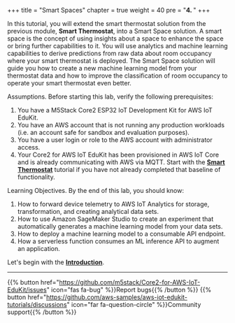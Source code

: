 +++
title = "Smart Spaces"
chapter = true
weight = 40
pre = "<b>4. </b>"
+++

In this tutorial, you will extend the smart thermostat solution from the previous module, **Smart Thermostat**, into a Smart Space solution. A smart space is the concept of using insights about a space to enhance the space or bring further capabilities to it. You will use analytics and machine learning capabilities to derive predictions from raw data about room occupancy where your smart thermostat is deployed. The Smart Space solution will guide you how to create a new machine learning model from your thermostat data and how to improve the classification of room occupancy to operate your smart thermostat even better.

Assumptions. Before starting this lab, verify the following prerequisites:
1. You have a M5Stack Core2 ESP32 IoT Development Kit for AWS IoT EduKit.
2. You have an AWS account that is not running any production workloads (i.e. an account safe for sandbox and evaluation purposes).
3. You have a user login or role to the AWS account with administrator access.
3. Your Core2 for AWS IoT EduKit has been provisioned in AWS IoT Core and is already communicating with AWS via MQTT. Start with the [**Smart Thermostat**](/en_uk/smart-thermostat.html) tutorial if you have not already completed that baseline of functionality.

Learning Objectives. By the end of this lab, you should know:
1. How to forward device telemetry to AWS IoT Analytics for storage, transformation, and creating analytical data sets.
2. How to use Amazon SageMaker Studio to create an experiment that automatically generates a machine learning model from your data sets.
3. How to deploy a machine learning model to a consumable API endpoint.
4. How a serverless function consumes an ML inference API to augment an application.

Let's begin with the [**Introduction**](/en_uk/smart-spaces/introduction.html).

---
{{% button href="https://github.com/m5stack/Core2-for-AWS-IoT-EduKit/issues" icon="fas fa-bug" %}}Report bugs{{% /button %}} {{% button href="https://github.com/aws-samples/aws-iot-edukit-tutorials/discussions" icon="far fa-question-circle" %}}Community support{{% /button %}}